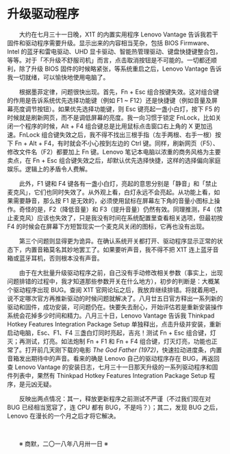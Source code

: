 # 升级驱动程序

&emsp;&emsp;大约在七月三十一日晚，X1T 的内置实用程序 Lenovo Vantage 告诉我若干固件和驱动程序需要升级。显示出来的内容相当芜杂，包括 BIOS Firmware、Intel 的蓝牙和雷电驱动、UHD 显卡驱动、智能热管理驱动、键盘快捷键整合包，等等。对于「不升级不舒服司机」而言，点击取消按钮是不可能的。一切都还顺利，除了升级 BIOS 固件的时候略紧张，等系统重启之后，Lenovo Vantage 告诉我一切就绪，可以愉快地使用电脑了。

&emsp;&emsp;根据墨菲定律，问题很快出现。首先，Fn + Esc 组合按键失效。这对组合键的作用是告诉系统优先选择功能键（例如 F1 ~ F12）还是快捷键（例如音量及屏幕亮度调节按钮）。如果优先选择功能键，则 Esc 键亮起一盏小白灯，按下 F5 的时候就是刷新网页，而不是调低屏幕的亮度。我一向习惯于锁定 FnLock，比如关闭一个程序的时候，Alt + F4 组合键总是比用鼠标点击窗口右上角的 X 更加迅速。FnLock 组合键失效之后，我不得不找出三根手指（左手两根、右手一根）按下 Fn + Alt + F4，有时就会不小心按到左边的 Ctrl 键。同样，刷新网页（F5）、修改文件名（F2）都要加上 Fn 键。Lenovo 笔记本电脑以浓重的商务风格为主要卖点，在 Fn + Esc 组合键失效之后，却默认优先选择快捷，这样的选择偏向家庭娱乐。逻辑上的矛盾令人费解。

&emsp;&emsp;此外，F1 键和 F4 键各有一盏小白灯，亮起的意思分别是「静音」和「禁止麦克风」，它们也同时失效了。从外观上看，白灯永远不会亮起。从功能上看，如果需要静音，那么按 F1 是无效的，必须使用鼠标在屏幕左下角的音量小图标上操作。奇怪的是，F2（降低音量）和 F3（提升音量）仍然有效。同理推测，F4（禁止麦克风）应该也失效了，只是我没有时间在系统配置里查看相关选项，但最初按 F4 的时候会在屏幕下方短暂现实一个麦克风关闭的图标，它再也没有出现。

&emsp;&emsp;第三个问题则显得更为诡异。在确认系统开关都打开、驱动程序显示正常的状态下，内置音箱莫名其妙地罢工了。如果要听声音，我不得不把 X1T 连上蓝牙音箱或蓝牙耳机，否则根本没有声音。

&emsp;&emsp;由于在大批量升级驱动程序之前，自己没有手动修改相关参数（事实上，出现问题排错的过程中，我才知道那些参数开关在什么地方），初步的判断是：大概某个驱动程序出现 BUG。查阅 X1T 官网论坛之后，我放弃继续排错。将就着用吧，说不定哪次官方再推新驱动的时候问题就解决了。八月廿五日官方释出一系列新的驱动和固件，成功安装，可问题仍在。快要失去耐心，开始评估若是重新安装操作系统会花掉多少时间和精力。八月三十日，Lenovo Vantage 告诉我 Thinkpad Hotkey Features Integration Package Setup 单独释出，点击升级并安装，重新启动电脑，Esc、F1、F4 三盏白灯同时亮起，吉兆！测试 Fn + Esc 组合键，灯灭；再测试，灯亮。如法炮制 Fn + F1 和 Fn + F4 组合键，灯灭灯亮，功能也正常了。打开前几天刚下载的电影 _The God Father (1972)_，快速拉动进度条，内置音箱发出期待中的声音。看来的确是 Lenovo 自己的驱动程序存在 BUG，再返回查 Lenovo Vantage 的安装日志，七月三十一日那天升级的一系列驱动程序和固件列表中，果然有 Thinkpad Hotkey Features Integration Package Setup 程序，是元凶无疑。

&emsp;&emsp;反映出两点情况：其一，释放更新程序之前测试不严谨（不过我们现在对 BUG 已经相当宽容了，连 CPU 都有 BUG，不是吗？）；其二，发现 BUG 之后，Lenovo 在漫长的一个月之后才将它解决。

&emsp;&emsp;

&emsp;&emsp;※ 商默，二〇一八年八月卅一日 ※